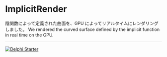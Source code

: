 # ImplicitRender

陰関数によって定義された曲面を、GPU によってリアルタイムにレンダリングしました。
We rendered the curved surface defined by the implicit function in real time on the GPU.

----

[![Delphi Starter](http://img.en25.com/EloquaImages/clients/Embarcadero/%7B063f1eec-64a6-4c19-840f-9b59d407c914%7D_dx-starter-bn159.png)](https://www.embarcadero.com/jp/products/delphi/starter)
